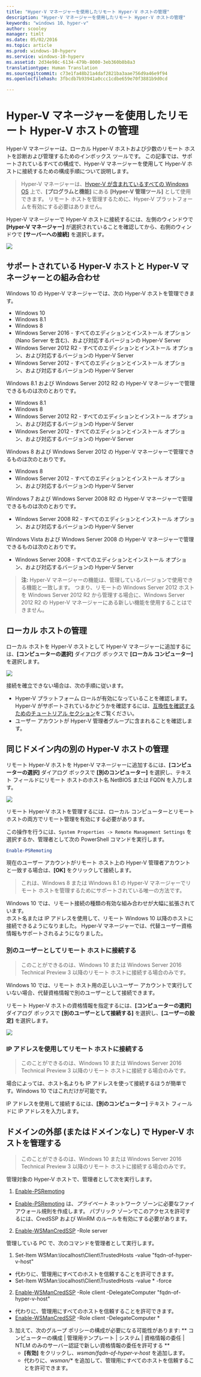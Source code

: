 ```yaml
---
title: "Hyper-V マネージャーを使用したリモート Hyper-V ホストの管理"
description: "Hyper-V マネージャーを使用したリモート Hyper-V ホストの管理"
keywords: "windows 10、hyper-v"
author: scooley
manager: timlt
ms.date: 05/02/2016
ms.topic: article
ms.prod: windows-10-hyperv
ms.service: windows-10-hyperv
ms.assetid: 2d34e98c-6134-479b-8000-3eb360b8b8a3
translationtype: Human Translation
ms.sourcegitcommit: c73e1fa48b21a4daf2821ba3aae756d9a46e9f94
ms.openlocfilehash: 3fbcdb7b93941a0ccc1cdbe659e70f3881b9d0cd

---
```


# Hyper-V マネージャーを使用したリモート Hyper-V ホストの管理

Hyper-V マネージャーは、ローカル Hyper-V ホストおよび少数のリモート ホストを診断および管理するためのインボックス ツールです。  この記事では、サポートされているすべての構成で、Hyper-V マネージャーを使用して Hyper-V ホストに接続するための構成手順について説明します。

> Hyper-V マネージャーは、[Hyper-V が含まれているすべての Windows OS](../quick_start/walkthrough_compatibility.md#OperatingSystemRequirements) 上で、**[プログラムと機能]** にある **[Hyper-V 管理ツール]** として使用できます。  リモート ホストを管理するために、Hyper-V プラットフォームを有効にする必要はありません。

Hyper-V マネージャーで Hyper-V ホストに接続するには、左側のウィンドウで **[Hyper-V マネージャー]** が選択されていることを確認してから、右側のウィンドウで **[サーバーへの接続]** を選択します。

![](media/HyperVManager-ConnectToHost.png)

## サポートされている Hyper-V ホストと Hyper-V マネージャーとの組み合わせ
Windows 10 の Hyper-V マネージャーでは、次の Hyper-V ホストを管理できます。
* Windows 10
* Windows 8.1
* Windows 8
* Windows Server 2016 - すべてのエディションとインストール オプション (Nano Server を含む)、および対応するバージョンの Hyper-V Server
* Windows Server 2012 R2 - すべてのエディションとインストール オプション、および対応するバージョンの Hyper-V Server
* Windows Server 2012 - すべてのエディションとインストール オプション、および対応するバージョンの Hyper-V Server

Windows 8.1 および Windows Server 2012 R2 の Hyper-V マネージャーで管理できるものは次のとおりです。
* Windows 8.1
* Windows 8
* Windows Server 2012 R2 - すべてのエディションとインストール オプション、および対応するバージョンの Hyper-V Server
* Windows Server 2012 - すべてのエディションとインストール オプション、および対応するバージョンの Hyper-V Server

Windows 8 および Windows Server 2012 の Hyper-V マネージャーで管理できるものは次のとおりです。
* Windows 8
* Windows Server 2012 - すべてのエディションとインストール オプション、および対応するバージョンの Hyper-V Server

Windows 7 および Windows Server 2008 R2 の Hyper-V マネージャーで管理できるものは次のとおりです。
* Windows Server 2008 R2 - すべてのエディションとインストール オプション、および対応するバージョンの Hyper-V Server

Windows Vista および Windows Server 2008 の Hyper-V マネージャーで管理できるものは次のとおりです。
* Windows Server 2008 - すべてのエディションとインストール オプション、および対応するバージョンの Hyper-V Server

> **注:** Hyper-V マネージャーの機能は、管理しているバージョンで使用できる機能と一致します。 つまり、リモートの Windows Server 2012 ホストを Windows Server 2012 R2 から管理する場合に、Windows Server 2012 R2 の Hyper-V マネージャーにある新しい機能を使用することはできません。

## ローカル ホストの管理 ##
ローカル ホストを Hyper-V ホストとして Hyper-V マネージャーに追加するには、**[コンピューターの選択]** ダイアログ ボックスで **[ローカル コンピューター]** を選択します。

![](media/HyperVManager-ConnectToLocalHost.png)

接続を確立できない場合は、次の手順に従います。
*  Hyper-V プラットフォーム ロールが有効になっていることを確認します。  
  Hyper-V がサポートされているかどうかを確認するには、[互換性を確認するためのチュートリアル セクション](../quick_start/walkthrough_compatibility.md)をご覧ください。
*  ユーザー アカウントが Hyper-V 管理者グループに含まれることを確認します。


## 同じドメイン内の別の Hyper-V ホストの管理 ##

リモート Hyper-V ホストを Hyper-V マネージャーに追加するには、**[コンピューターの選択]** ダイアログ ボックスで **[別のコンピューター]** を選択し、テキスト フィールドにリモート ホストのホスト名 NetBIOS または FQDN を入力します。

![](media/HyperVManager-ConnectToRemoteHost.png)

リモート Hyper-V ホストを管理するには、ローカル コンピューターとリモート ホストの両方でリモート管理を有効にする必要があります。

この操作を行うには、`System Properties -> Remote Management Settings` を選択するか、管理者として次の PowerShell コマンドを実行します。  

``` PowerShell
Enable-PSRemoting
```

現在のユーザー アカウントがリモート ホスト上の Hyper-V 管理者アカウントと一致する場合は、**[OK]** をクリックして接続します。  

> これは、Windows 8 または Windows 8.1 の Hyper-V マネージャーでリモート ホストを管理するためにサポートされている唯一の方法です。


Windows 10 では、リモート接続の種類の有効な組み合わせが大幅に拡張されています。  
ホスト名または IP アドレスを使用して、リモート Windows 10 以降のホストに接続できるようになりました。  Hyper-V マネージャーでは、代替ユーザー資格情報もサポートされるようになりました。  


### 別のユーザーとしてリモート ホストに接続する
> このことができるのは、Windows 10 または Windows Server 2016 Technical Preview 3 以降のリモート ホストに接続する場合のみです。

Windows 10 では、リモート ホスト用の正しいユーザー アカウントで実行していない場合、代替資格情報で別のユーザーとして接続できます。

リモート Hyper-V ホストの資格情報を指定するには、**[コンピューターの選択]** ダイアログ ボックスで **[別のユーザーとして接続する]** を選択し、**[ユーザーの設定]** を選択します。

![](media/HyperVManager-ConnectToRemoteHostAltCreds.png)


### IP アドレスを使用してリモート ホストに接続する
> このことができるのは、Windows 10 または Windows Server 2016 Technical Preview 3 以降のリモート ホストに接続する場合のみです。

場合によっては、ホスト名よりも IP アドレスを使って接続するほうが簡単です。Windows 10 ではこれだけが可能です。

IP アドレスを使用して接続するには、**[別のコンピューター]** テキスト フィールドに IP アドレスを入力します。


## ドメインの外部 (またはドメインなし) で Hyper-V ホストを管理する ##
> このことができるのは、Windows 10 または Windows Server 2016 Technical Preview 3 以降のリモート ホストに接続する場合のみです。

管理対象の Hyper-V ホストで、管理者として次を実行します。

1.  [Enable-PSRemoting](https://technet.microsoft.com/en-us/library/hh849694.aspx)
  * [Enable-PSRemoting](https://technet.microsoft.com/en-us/library/hh849694.aspx) は、*プライベート* ネットワーク ゾーンに必要なファイアウォール規則を作成します。 パブリック ゾーンでこのアクセスを許可するには、CredSSP および WinRM のルールを有効にする必要があります。
2.  [Enable-WSManCredSSP](https://technet.microsoft.com/en-us/library/hh849872.aspx) -Role server

管理している PC で、次のコマンドを管理者として実行します。

1. Set-Item WSMan:\localhost\Client\TrustedHosts -value "fqdn-of-hyper-v-host"
  * 代わりに、管理用にすべてのホストを信頼することを許可できます。
  * Set-Item WSMan:\localhost\Client\TrustedHosts -value * -force
2. [Enable-WSManCredSSP](https://technet.microsoft.com/en-us/library/hh849872.aspx) -Role client -DelegateComputer "fqdn-of-hyper-v-host"
  * 代わりに、管理用にすべてのホストを信頼することを許可できます。
  * [Enable-WSManCredSSP](https://technet.microsoft.com/en-us/library/hh849872.aspx) -Role client -DelegateComputer *
3. 加えて、次のグループ ポリシーの構成が必要になる可能性があります: ** コンピューターの構成 | 管理用テンプレート | システム | 資格情報の委任 | NTLM のみのサーバー認証で新しい資格情報の委任を許可する **
    * **[有効]** をクリックし、*wsman/fqdn-of-hyper-v-host* を追加します。
    * 代わりに、_wsman/*_ を追加して、管理用にすべてのホストを信頼することを許可できます。



<!--HONumber=Sep16_HO3-->


